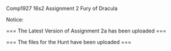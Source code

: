 Comp1927 16s2 Assignment 2 Fury of Dracula

Notice:

===   The Latest Version of Assignment 2a has been uploaded   ===

===   The files for the Hunt have been uploaded   ===
